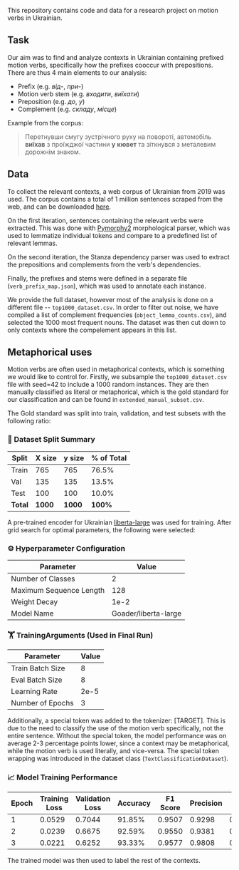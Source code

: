 This repository contains code and data for a research project on motion verbs in Ukrainian. 

## Task
Our aim was to find and analyze contexts in Ukrainian containing prefixed motion verbs, specifically how the prefixes cooccur with prepositions. There are thus 4 main elements to our analysis:
- Prefix (e.g. _від_-, _при_-)
- Motion verb stem (e.g. _входити_, _виїхати_)
- Preposition (e.g. _до_, _у_)
- Complement (e.g. _складу_, _місце_)

Example from the corpus:
> Перетнувши смугу зустрічного руху на повороті, автомобіль **виїхав** з проїжджої частини **у** **кювет** та зіткнувся з металевим дорожнім знаком.

## Data

To collect the relevant contexts, a web corpus of Ukrainian from 2019 was used. The corpus contains a total of 1 million sentences scraped from the web, and can be downloaded [here](https://wortschatz.uni-leipzig.de/en/download/Ukrainian#ukr-ua_web_2019).

On the first iteration, sentences containing the relevant verbs were extracted. This was done with [Pymorphy2](https://pymorphy2.readthedocs.io/en/stable/) morphological parser, which was used to lemmatize individual tokens and compare to a predefined list of relevant lemmas.

On the second iteration, the Stanza dependency parser was used to extract the prepositions and complements from the verb's dependencies. 

Finally, the prefixes and stems were defined in a separate file (`verb_prefix_map.json`), which was used to annotate each instance.

We provide the full dataset, however most of the analysis is done on a different file -- `top1000_dataset.csv`. In order to filter out noise, we have compiled a list of complement frequencies (`object_lemma_counts.csv`), and selected the 1000 most frequent nouns. The dataset was then cut down to only contexts where the compelement appears in this list.


## Metaphorical uses

Motion verbs are often used in metaphorical contexts, which is something we would like to control for. Firstly, we subsample the `top1000_dataset.csv` file with seed=42 to include a 1000 random instances. They are then manually classified as literal or metaphorical, which is the gold standard for our classification and can be found in `extended_manual_subset.csv`.

The Gold standard was split into train, validation, and test subsets with the following ratio:

### 📂 Dataset Split Summary

| Split | X size | y size | % of Total |
|-------|--------|--------|------------|
| Train | 765    | 765    | 76.5%      |
| Val   | 135    | 135    | 13.5%      |
| Test  | 100    | 100    | 10.0%      |
| **Total** | **1000** | **1000** | **100%**     |

A pre-trained encoder for Ukrainian [liberta-large](https://huggingface.co/Goader/liberta-large-v2) was used for training. After grid search for optimal parameters, the following were selected:

### ⚙️ Hyperparameter Configuration

| Parameter                     | Value                        |
|------------------------------|------------------------------|
| Number of Classes            | 2                            |
| Maximum Sequence Length      | 128                          |
| Weight Decay                 | 1e-2                         |
| Model Name                   | Goader/liberta-large         |

### 🏋️ TrainingArguments (Used in Final Run)

| Parameter                     | Value                        |
|------------------------------|------------------------------|
| Train Batch Size             | 8                            |
| Eval Batch Size              | 8                            |
| Learning Rate                | 2e-5                         |
| Number of Epochs             | 3                            |


Additionally, a special token was added to the tokenizer: [TARGET]. This is due to the need to classify the use of the motion verb specifically, not the entire sentence. Without the special token, the model performance was on average 2-3 percentage points lower, since a context may be metaphorical, while the motion verb is used literally, and vice-versa. The special token wrapping was introduced in the dataset class (`TextClassificationDataset`).

### 📈 Model Training Performance

| Epoch | Training Loss | Validation Loss | Accuracy  | F1 Score  | Precision | Recall   |
|-------|---------------|------------------|-----------|-----------|-----------|----------|
| 1     | 0.0529        | 0.7044           | 91.85%    | 0.9507    | 0.9298    | 0.9725   |
| 2     | 0.0239        | 0.6675           | 92.59%    | 0.9550    | 0.9381    | 0.9725   |
| 3     | 0.0221        | 0.6252           | 93.33%    | 0.9577    | 0.9808    | 0.9358   |


The trained model was then used to label the rest of the contexts.


